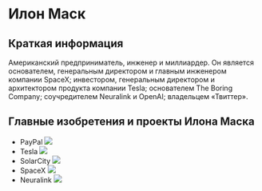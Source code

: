 # Илон Маск

## Краткая информация
Американский предприниматель, инженер и миллиардер. Он является основателем, генеральным директором и главным инженером компании SpaceX; инвестором, генеральным директором и архитектором продукта компании Tesla; основателем The Boring Company; соучредителем Neuralink и OpenAI; владельцем «Твиттер». 

## Главные изобретения и проекты Илона Маска

* PayPal
 ![](https://coinmania.com/wp-content/uploads/2022/06/paypal.jpg)
* Tesla
 ![](https://www.tadviser.ru/images/8/8a/Made-in-china-tesla-model-3-hevcars-6-1.jpg)
* SolarCity
 ![](https://dapperapps.com.au/wp-content/uploads/2017/08/SolarCity.png)
* SpaceX
 ![](https://24gadget.ru/uploads/posts/2018-02/1518004555_spacex-falcon-heavy-002.jpg)
* Neuralink
 ![](https://droider.ru/wp-content/uploads/2020/12/dr_nlink_1-1-1.jpg) 